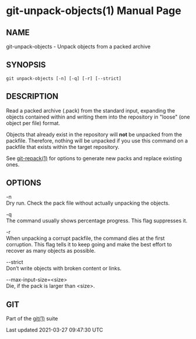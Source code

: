 # git-unpack-objects(1) Manual Page

## NAME

git-unpack-objects - Unpack objects from a packed archive

## SYNOPSIS

    git unpack-objects [-n] [-q] [-r] [--strict]

## DESCRIPTION

Read a packed archive (.pack) from the standard input, expanding the objects contained within and writing them into the repository in "loose" (one object per file) format.

Objects that already exist in the repository will **not** be unpacked from the packfile. Therefore, nothing will be unpacked if you use this command on a packfile that exists within the target repository.

See [git-repack(1)](git-repack.html) for options to generate new packs and replace existing ones.

## OPTIONS

-n  
Dry run. Check the pack file without actually unpacking the objects.

-q  
The command usually shows percentage progress. This flag suppresses it.

-r  
When unpacking a corrupt packfile, the command dies at the first corruption. This flag tells it to keep going and make the best effort to recover as many objects as possible.

--strict  
Don’t write objects with broken content or links.

--max-input-size=&lt;size&gt;  
Die, if the pack is larger than &lt;size&gt;.

## GIT

Part of the [git(1)](git.html) suite

Last updated 2021-03-27 09:47:30 UTC
